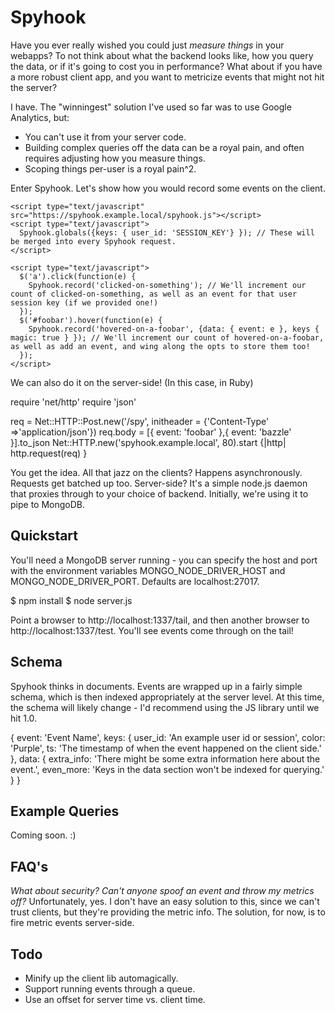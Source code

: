 Spyhook
=======

Have you ever really wished you could just _measure things_ in your webapps? To not think about what the backend looks like, how you query the data, or if it's going to cost you in performance? What about if you have a more robust client app, and you want to metricize events that might not hit the server?

I have. The "winningest" solution I've used so far was to use Google Analytics, but:
 - You can't use it from your server code.
 - Building complex queries off the data can be a royal pain, and often requires adjusting how you measure things.
 - Scoping things per-user is a royal pain^2.

Enter Spyhook. Let's show how you would record some events on the client.

    <script type="text/javascript" src="https://spyhook.example.local/spyhook.js"></script>
    <script type="text/javascript">
      Spyhook.globals({keys: { user_id: 'SESSION_KEY'} }); // These will be merged into every Spyhook request.
    </script>

    <script type="text/javascript">
      $('a').click(function(e) {
        Spyhook.record('clicked-on-something'); // We'll increment our count of clicked-on-something, as well as an event for that user session key (if we provided one!)
      });
      $('#foobar').hover(function(e) {
        Spyhook.record('hovered-on-a-foobar', {data: { event: e }, keys { magic: true } }); // We'll increment our count of hovered-on-a-foobar, as well as add an event, and wing along the opts to store them too!
      });
    </script>

We can also do it on the server-side! (In this case, in Ruby)

  require 'net/http'
  require 'json'

  req = Net::HTTP::Post.new('/spy', initheader = {'Content-Type' =>'application/json'})
  req.body = [{
    event: 'foobar'
  },{
    event: 'bazzle'
  }].to_json
  Net::HTTP.new('spyhook.example.local', 80).start {|http| http.request(req) }

You get the idea. All that jazz on the clients? Happens asynchronously. Requests get batched up too. Server-side? It's a simple node.js daemon that proxies through to your choice of backend. Initially, we're using it to pipe to MongoDB.

Quickstart
----------

You'll need a MongoDB server running - you can specify the host and port with the environment variables MONGO_NODE_DRIVER_HOST and MONGO_NODE_DRIVER_PORT. Defaults are localhost:27017.

  $ npm install
  $ node server.js

Point a browser to http://localhost:1337/tail, and then another browser to http://localhost:1337/test. You'll see events come through on the tail!

Schema
------

Spyhook thinks in documents. Events are wrapped up in a fairly simple schema, which is then indexed appropriately at the server level. At this time, the schema will likely change - I'd recommend using the JS library until we hit 1.0.

  {
    event: 'Event Name',
    keys: {
      user_id: 'An example user id or session',
      color: 'Purple',
      ts: 'The timestamp of when the event happened on the client side.'
    },
    data: {
      extra_info: 'There might be some extra information here about the event.',
      even_more: 'Keys in the data section won\'t be indexed for querying.'
    }
  }

Example Queries
---------------

Coming soon. :)

FAQ's
-----

_What about security? Can't anyone spoof an event and throw my metrics off?_
Unfortunately, yes. I don't have an easy solution to this, since we can't trust clients, but they're providing the metric info. The solution, for now, is to fire metric events server-side.

Todo
----

 * Minify up the client lib automagically.
 * Support running events through a queue.
 * Use an offset for server time vs. client time.
